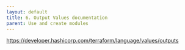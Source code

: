 ```yaml
---
layout: default
title: 6. Output Values documentation
parent: Use and create modules
---
```


https://developer.hashicorp.com/terraform/language/values/outputs